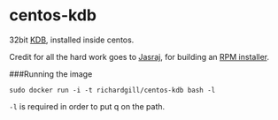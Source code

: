 centos-kdb
==========

32bit [KDB](http://kx.com/kdb-plus.php), installed inside centos.

Credit for all the hard work goes to [Jasraj](https://github.com/jasraj), for building an [RPM installer](https://github.com/jasraj/q-build).

###Running the image

`sudo docker run -i -t richardgill/centos-kdb bash -l`

`-l` is required in order to put q on the path.
